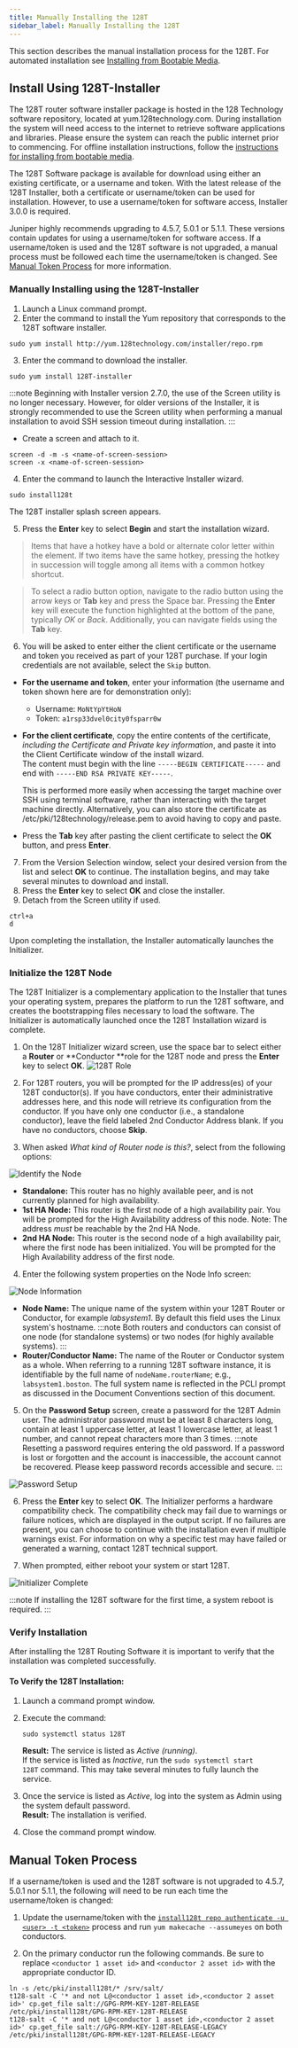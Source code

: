 ```yaml
---
title: Manually Installing the 128T
sidebar_label: Manually Installing the 128T
---
```

This section describes the manual installation process for the 128T. For automated installation see [Installing from Bootable Media](intro_installation_bootable_media.md). 

## Install Using 128T-Installer

The 128T router software installer package is hosted in the 128 Technology software repository, located at yum.128technology.com. During installation the system will need access to the internet to retrieve software applications and libraries. Please ensure the system can reach the public internet prior to commencing. For offline installation instructions, follow the [instructions for installing from bootable media](intro_installation_bootable_media.md).

The 128T Software package is available for download using either an existing certificate, or a username and token. With the latest release of the 128T Installer, both a certificate or username/token can be used for installation. However, to use a username/token for software access, Installer 3.0.0 is required. 

Juniper highly recommends upgrading to 4.5.7, 5.0.1 or 5.1.1. These versions contain updates for using a username/token for software access. If a username/token is used and the 128T software is not upgraded, a manual process must be followed each time the username/token is changed. See [Manual Token Process](#manual-token-process) for more information.

### Manually Installing using the 128T-Installer

1. Launch a Linux command prompt.
2. Enter the command to install the Yum repository that corresponds to the 128T software installer.

```
sudo yum install http://yum.128technology.com/installer/repo.rpm
```

3. Enter the command to download the installer.

```
sudo yum install 128T-installer
```

:::note
Beginning with Installer version 2.7.0, the use of the Screen utility is no longer necessary. However, for older versions of the Installer, it is strongly recommended to use the Screen utility when performing a manual installation to avoid SSH session timeout during installation. 
:::

- Create a screen and attach to it.
```
screen -d -m -s <name-of-screen-session>
screen -x <name-of-screen-session>
```
4. Enter the command to launch the Interactive Installer wizard.

```
sudo install128t
```
The 128T installer splash screen appears.

5. Press the **Enter** key to select **Begin** and start the installation wizard.
  > Items that have a hotkey have a bold or alternate color letter within the element. If two items have the same hotkey, pressing the hotkey in succession will toggle among all items with a common hotkey shortcut.

  > To select a radio button option, navigate to the radio button using the arrow keys or **Tab** key and press the Space bar. Pressing the **Enter** key will execute the function highlighted at the bottom of the pane, typically _OK_ or _Back_. Additionally, you can navigate fields using the **Tab** key.

6. You will be asked to enter either the client certificate or the username and token you received as part of your 128T purchase.
  If your login credentials are not available, select the `Skip` button. 

  - **For the username and token**, enter your information (the username and token shown here are for demonstration only):
    - Username: `MoNtYpYtHoN`
    - Token: `a1rsp33dvel0city0fsparr0w`
 
  - **For the client certificate**, copy the entire contents of the certificate, _including the Certificate and Private key information_, and paste it into the Client Certificate window of the install wizard.<br/>The content must begin with the line `-----BEGIN CERTIFICATE-----` and end with `-----END RSA PRIVATE KEY-----`.

    This is performed more easily when accessing the target machine over SSH using terminal software, rather than interacting with the target machine directly. Alternatively, you can also store the certificate as /etc/pki/128technology/release.pem to avoid having to copy and paste.

  - Press the **Tab** key after pasting the client certificate to select the **OK** button, and press **Enter**.
  
7. From the Version Selection window, select your desired version from the list and select **OK** to continue. The installation begins, and may take several minutes to download and install.
8. Press the **Enter** key to select **OK** and close the installer. 
9. Detach from the Screen utility if used.
  ```
  ctrl+a
  d
  ```
Upon completing the installation, the Installer automatically launches the Initializer.

### Initialize the 128T Node

The 128T Initializer is a complementary application to the Installer that tunes your operating system, prepares the platform to run the 128T software, and creates the bootstrapping files necessary to load the software. The Initializer is automatically launched once the 128T Installation wizard is complete.

1. On the 128T Initializer wizard screen, use the space bar to select either a **Router** or **Conductor **role for the 128T node and press the **Enter** key to select **OK**.
  ![128T Role](/img/intro_install_initializer_role.png)

2. For 128T routers, you will be prompted for the IP address(es) of your 128T conductor(s). If you have conductors, enter their administrative addresses here, and this node will retrieve its configuration from the conductor. If you have only one conductor (i.e., a standalone conductor), leave the field labeled 2nd Conductor Address blank. If you have no conductors, choose **Skip**.
3. When asked _What kind of Router node is this?_, select from the following options:

  ![Identify the Node](/img/intro_install_initializer_HASetup.png)

- **Standalone:** This router has no highly available peer, and is not currently planned for high availability.
- **1st HA Node:** This router is the first node of a high availability pair. You will be prompted for the High Availability address of this node. Note: The address _must_ be reachable by the 2nd HA Node.
- **2nd HA Node:** This router is the second node of a high availability pair, where the first node has been initialized. You will be prompted for the High Availability address of the first node.

4. Enter the following system properties on the Node Info screen:

![Node Information](/img/intro_install_initializer_nodeinfo.png)

- **Node Name:** The unique name of the system within your 128T Router or Conductor, for example _labsystem1_. By default this field uses the Linux system's hostname.
  :::note
  Both routers and conductors can consist of one node (for standalone systems) or two nodes (for highly available systems).
  :::
- **Router/Conductor Name:** The name of the Router or Conductor system as a whole. When referring to a running 128T software instance, it is identifiable by the full name of `nodeName.routerName`; e.g., `labsystem1.boston`. The full system name is reflected in the PCLI prompt as discussed in the Document Conventions section of this document.

5. On the **Password Setup** screen, create a password for the 128T Admin user. The administrator password must be at least 8 characters long, contain at least 1 uppercase letter, at least 1 lowercase letter, at least 1 number, and cannot repeat characters more than 3 times.
  :::note
  Resetting a password requires entering the old password. If a password is lost or forgotten and the account is inaccessible, the account cannot be recovered. Please keep password records accessible and secure. 
  :::

![Password Setup](/img/intro_install_initializer_password.png)

6. Press the **Enter** key to select **OK**. The Initializer performs a hardware compatibility check. The compatibility check may fail due to warnings or failure notices, which are displayed in the output script. If no failures are present, you can choose to continue with the installation even if multiple warnings exist. For information on why a specific test may have failed or generated a warning, contact 128T technical support.

7. When prompted, either reboot your system or start 128T.

  ![Initializer Complete](/img/intro_install_initializer_complete.png)

:::note
If installing the 128T software for the first time, a system reboot is required.
:::

### Verify Installation

After installing the 128T Routing Software it is important to verify that the installation was completed successfully.

#### To Verify the 128T Installation:

1. Launch a command prompt window.

2. Execute the command:

   ```
   sudo systemctl status 128T
   ```

   **Result:** The service is listed as _Active (running)_.<br/>If the service is listed as _Inactive_, run the `sudo systemctl start 128T` command. This may take several minutes to fully launch the service.

3. Once the service is listed as _Active_, log into the system as Admin using the system default password.<br/>**Result:** The installation is verified.

4. Close the command prompt window.

## Manual Token Process

If a username/token is used and the 128T software is not upgraded to 4.5.7, 5.0.1 nor 5.1.1, the following will need to be run each time the username/token is changed:

1. Update the username/token with the [`install128t repo authenticate -u <user> -t <token>`](installer_cli_reference.md#repo) process and run `yum makecache --assumeyes` on both conductors.

2. On the primary conductor run the following commands. Be sure to replace `<conductor 1 asset id>` and `<conductor 2 asset id>` with the appropriate conductor ID.
```
ln -s /etc/pki/install128t/* /srv/salt/
t128-salt -C '* and not L@<conductor 1 asset id>,<conductor 2 asset id>' cp.get_file salt://GPG-RPM-KEY-128T-RELEASE /etc/pki/install128t/GPG-RPM-KEY-128T-RELEASE
t128-salt -C '* and not L@<conductor 1 asset id>,<conductor 2 asset id>' cp.get_file salt://GPG-RPM-KEY-128T-RELEASE-LEGACY /etc/pki/install128t/GPG-RPM-KEY-128T-RELEASE-LEGACY
```


